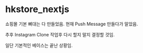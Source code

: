 # hkstore_nextjs

쇼핑몰 기본 뼈대는 다 만들었음.
현재 Push Message 만들다가 말았음.

추후 Instagram Clone 작업후 다시 할지 말지 결정할 것임.

일단 기본적인 베이스는 끝난 상황임.
